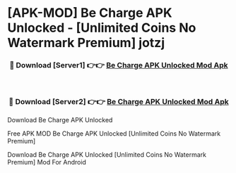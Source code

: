 # [APK-MOD] Be Charge APK Unlocked - [Unlimited Coins No Watermark Premium] jotzj



<div align="center">
<h3>🔴 Download [Server1] 👉👉 <a href="https://momento.my/?title=Be_Charge_APK_Unlocked">Be Charge APK Unlocked Mod Apk</a></h3><br>

<h3>🔴 Download [Server2] 👉👉 <a href="https://momento.my/?title=Be_Charge_APK_Unlocked">Be Charge APK Unlocked Mod Apk</a></h3>
</div>



Download Be Charge APK Unlocked 

Free APK MOD Be Charge APK Unlocked [Unlimited Coins No Watermark Premium]

Download Be Charge APK Unlocked [Unlimited Coins No Watermark Premium] Mod For Android
